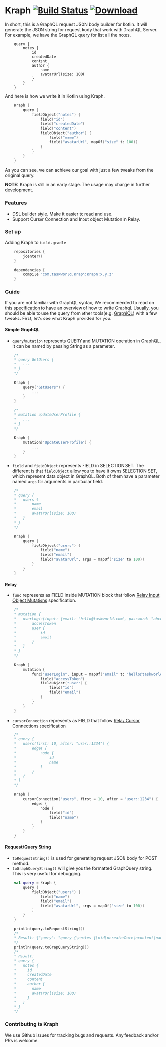 # Kraph [![Build Status](https://travis-ci.org/taskworld/kraph.svg?branch=master)](https://travis-ci.org/taskworld/kraph)  [ ![Download](https://api.bintray.com/packages/tw/maven/kraph/images/download.svg) ](https://bintray.com/tw/maven/kraph/_latestVersion)
In short, this is a GraphQL request JSON body builder for Kotlin. It will generate the JSON string for request body that work with GraphQL Server. For example, we have the GraphQL query for list all the notes.
```
    query {
        notes {
            id
            createdDate
            content
            author {
                name
                avatarUrl(size: 100)
            }
        }
    }
```
And here is how we write it in Kotlin using Kraph.
```kotlin
    Kraph {
        query {
            fieldObject("notes") {
                field("id")
                field("createdDate")
                field("content")
                fieldObject("author") {
                    field("name")
                    field("avatarUrl", mapOf("size" to 100))
                }
            }
        }
    }
```
As you can see, we can achieve our goal with just a few tweaks from the original query.

**NOTE:** Kraph is still in an early stage. The usage may change in further development.

### Features
- DSL builder style. Make it easier to read and use.
- Support Cursor Connection and Input object Mutation in Relay.

### Set up
Adding Kraph to `build.gradle`
```kotlin
    repositories {
        jcenter()
    }
    
    dependencies {
        compile "com.taskworld.kraph:kraph:x.y.z"
    }
```

### Guide
If you are not familiar with GraphQL syntax, We recommended to read on this [specification](https://facebook.github.io/graphql/) to have an overview of how to write Graphql. Usually, you should be able to use the query from other tools(e.g. [GraphiQL](https://github.com/graphql/graphiql)) with a few tweaks. First, let's see what Kraph provided for you.
#### Simple GraphQL
- `query`/`mutation` represents QUERY and MUTATION operation in GraphQL. It can be named by passing String as a parameter. 
```kotlin
    /*
    * query GetUsers {
    *   ...
    * }
    */
    
    Kraph {
        query("GetUsers") {
            ...
        }
    }
    
    /*
    * mutation updateUserProfile {
    *   ...
    * }
    */
    
    Kraph {
        mutation("UpdateUserProfile") {
            ... 
        }
    }
```
- `field` and `fieldObject` represents FIELD in SELECTION SET. The different is that `fieldObject` allow you to have it owns SELECTION SET, which represent data object in GraphQL. Both of them have a parameter named `args` for arguments in paritcular field.
```kotlin
    /*
    * query {
    *   users {
    *       name
    *       email
    *       avatarUrl(size: 100)
    *   }
    * }
    */
    
    Kraph {
        query {
            fieldObject("users") {
                field("name")
                field("email")
                field("avatarUrl", args = mapOf("size" to 100))
            }
        }
    }
```
#### Relay
- `func` represents as FIELD inside MUTATION block that follow [Relay Input Object Mutations](https://facebook.github.io/relay/graphql/mutations.htm) specification.
```kotlin
    /*
    * mutation {
    *   userLogin(input: {email: "hello@taskworld.com", password: "abcd1234"}) {
    *       accessToken
    *       user {
    *           id
    *           email
    *       }
    *   }
    * }
    */
    
    Kraph {
        mutation {
            func("userLogin", input = mapOf("email" to "hello@taskworld.com", "password" to "abcd1234")) {
                field("accessToken")
                fieldObject("user") {
                    field("id")
                    field("email")
                }
            }
        }
    }
```
- `cursorConnection` represents as FIELD that follow [Relay Cursor Connections](https://facebook.github.io/relay/graphql/connections.htm) specification
```kotlin
    /*
    * query {
    *   users(first: 10, after: "user::1234") {
    *       edges {
    *           node {
    *               id
    *               name
    *           }
    *       }
    *   }
    * }
    */
    
    Kraph {
        cursorConnection("users", first = 10, after = "user::1234") {   
            edges {
                node {
                    field("id")
                    field("name")
                }
            }
        }
    }
```
#### Request/Query String
- `toRequestString()` is used for generating request JSON body for POST method.
- `toGraphQueryString()` will give you the formatted GraphQuery string. This is very useful for debugging.
```kotlin
    val query = Kraph {
        query {
            fieldObject("users") {
                field("name")
                field("email")
                field("avatarUrl", args = mapOf("size" to 100))
            }
        }
    }    
    
    println(query.toRequestString())
    /*
    * Result: {"query": "query {\nnotes {\nid\ncreatedDate\ncontent\nauthor {\nname\navatarUrl(size: 100)\n}\n}\n}", "variables": null, "operationName": null}
    */
    println(query.toGrapQueryString())
    /*
    * Result: 
    * query {
    *   notes {
    *     id
    *     createdDate
    *     content
    *     author {
    *       name
    *       avatarUrl(size: 100)
    *     }
    *   }
    * }
    */
```
### Contributing to Kraph
We use Github issues for tracking bugs and requests. Any feedback and/or PRs is welcome.